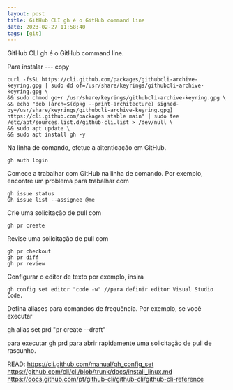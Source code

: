 ```yaml
---
layout: post
title: GitHub CLI gh é o GitHub command line
date: 2023-02-27 11:58:40 
tags: [git]
---  
```

GitHub CLI gh é o GitHub command line. 

Para instalar
--- copy

	curl -fsSL https://cli.github.com/packages/githubcli-archive-keyring.gpg | sudo dd of=/usr/share/keyrings/githubcli-archive-keyring.gpg \
	&& sudo chmod go+r /usr/share/keyrings/githubcli-archive-keyring.gpg \
	&& echo "deb [arch=$(dpkg --print-architecture) signed-by=/usr/share/keyrings/githubcli-archive-keyring.gpg] https://cli.github.com/packages stable main" | sudo tee /etc/apt/sources.list.d/github-cli.list > /dev/null \
	&& sudo apt update \
	&& sudo apt install gh -y


Na linha de comando, efetue a aitenticação em GitHub.

	gh auth login

Comece a trabalhar com GitHub na linha de comando. Por exemplo, encontre um problema para trabalhar com 

	gh issue status 
	Gh issue list --assignee @me

Crie uma solicitação de pull com 

	gh pr create

Revise uma solicitação de pull com 

	gh pr checkout
	gh pr diff 
	gh pr review

Configurar o editor de texto por exemplo, insira 

	gh config set editor "code -w" //para definir editor Visual Studio Code.

Defina aliases para comandos de frequência. Por exemplo, se você executar 

gh alias set prd "pr create --draft"

para executar gh prd para abrir rapidamente uma solicitação de pull de rascunho.


READ:
https://cli.github.com/manual/gh_config_set
https://github.com/cli/cli/blob/trunk/docs/install_linux.md
https://docs.github.com/pt/github-cli/github-cli/github-cli-reference
